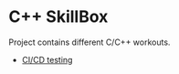 # C++ SkillBox
Project contains different C/C++ workouts.

* [CI/CD testing](https://github.com/Le0nX/test_cpp_ci)
